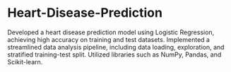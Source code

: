 # Heart-Disease-Prediction
Developed a heart disease prediction model using Logistic Regression, achieving high accuracy on training and test datasets. Implemented a streamlined data analysis pipeline, including data loading, exploration, and stratified training-test split. Utilized libraries such as NumPy, Pandas, and Scikit-learn.
